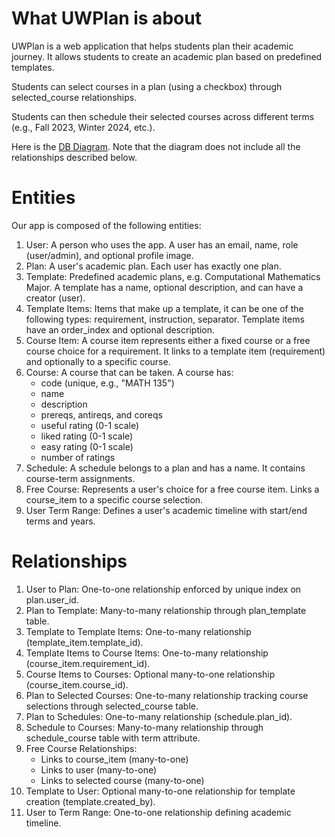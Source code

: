 # What UWPlan is about

UWPlan is a web application that helps students plan their academic journey. It allows students to create an academic plan based on predefined templates.

Students can select courses in a plan (using a checkbox) through selected_course relationships.

Students can then schedule their selected courses across different terms (e.g., Fall 2023, Winter 2024, etc.).

Here is the [DB Diagram](https://dbdiagram.io/d/UWPlan-6750da51e9daa85acab30d37). Note that the diagram does not include all the relationships described below.

# Entities

Our app is composed of the following entities:

1. User: A person who uses the app. A user has an email, name, role (user/admin), and optional profile image.
2. Plan: A user's academic plan. Each user has exactly one plan.
3. Template: Predefined academic plans, e.g. Computational Mathematics Major. A template has a name, optional description, and can have a creator (user).
4. Template Items: Items that make up a template, it can be one of the following types: requirement, instruction, separator. Template items have an order_index and optional description.
5. Course Item: A course item represents either a fixed course or a free course choice for a requirement. It links to a template item (requirement) and optionally to a specific course.
6. Course: A course that can be taken. A course has:
   - code (unique, e.g., "MATH 135")
   - name
   - description
   - prereqs, antireqs, and coreqs
   - useful rating (0-1 scale)
   - liked rating (0-1 scale)
   - easy rating (0-1 scale)
   - number of ratings
7. Schedule: A schedule belongs to a plan and has a name. It contains course-term assignments.
8. Free Course: Represents a user's choice for a free course item. Links a course_item to a specific course selection.
9. User Term Range: Defines a user's academic timeline with start/end terms and years.

# Relationships

1. User to Plan: One-to-one relationship enforced by unique index on plan.user_id.
2. Plan to Template: Many-to-many relationship through plan_template table.
3. Template to Template Items: One-to-many relationship (template_item.template_id).
4. Template Items to Course Items: One-to-many relationship (course_item.requirement_id).
5. Course Items to Courses: Optional many-to-one relationship (course_item.course_id).
6. Plan to Selected Courses: One-to-many relationship tracking course selections through selected_course table.
7. Plan to Schedules: One-to-many relationship (schedule.plan_id).
8. Schedule to Courses: Many-to-many relationship through schedule_course table with term attribute.
9. Free Course Relationships:
   - Links to course_item (many-to-one)
   - Links to user (many-to-one)
   - Links to selected course (many-to-one)
10. Template to User: Optional many-to-one relationship for template creation (template.created_by).
11. User to Term Range: One-to-one relationship defining academic timeline.
